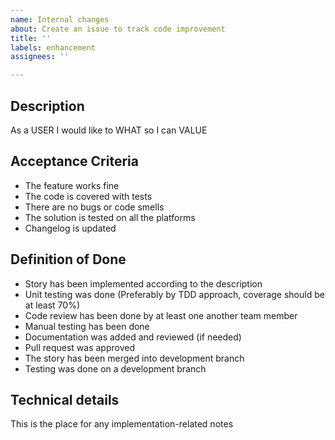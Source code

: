 ```yaml
---
name: Internal changes
about: Create an issue to track code improvement
title: ''
labels: enhancement
assignees: ''

---
```


## Description ##
As a USER I would like to WHAT so I can VALUE

## Acceptance Criteria ##
- The feature works fine
- The code is covered with tests
- There are no bugs or code smells
- The solution is tested on all the platforms
- Changelog is updated

## Definition of Done ##
- Story has been implemented according to the description 
- Unit testing was done (Preferably by TDD approach, coverage should be at least 70%)
- Code review has been done by at least one another team member
- Manual testing has been done
- Documentation was added and reviewed (if needed)
- Pull request was approved
- The story has been merged into development branch
- Testing was done on a development branch

## Technical details ##
This is the place for any implementation-related notes
